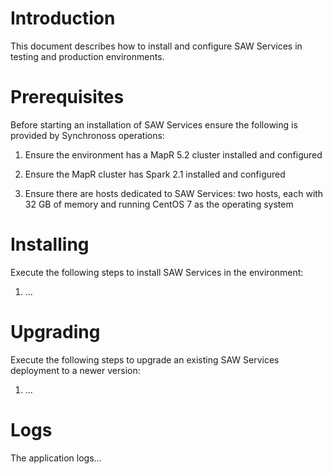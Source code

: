 # Introduction

This document describes how to install and configure SAW Services in
testing and production environments.

# Prerequisites

Before starting an installation of SAW Services ensure the following
is provided by Synchronoss operations:

1. Ensure the environment has a MapR 5.2 cluster installed and
   configured

2. Ensure the MapR cluster has Spark 2.1 installed and configured

3. Ensure there are hosts dedicated to SAW Services: two hosts, each
   with 32 GB of memory and running CentOS 7 as the operating system

# Installing

Execute the following steps to install SAW Services in the
environment:

1. ...

# Upgrading

Execute the following steps to upgrade an existing SAW Services
deployment to a newer version:

1. ...

# Logs

The application logs...
